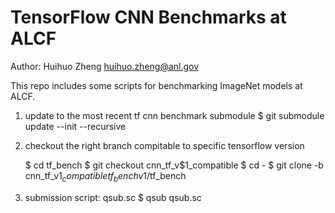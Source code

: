 # TensorFlow CNN Benchmarks at ALCF

Author: Huihuo Zheng <huihuo.zheng@anl.gov>

This repo includes some scripts for benchmarking ImageNet models at ALCF. 

1) update to the most recent tf cnn benchmark submodule
   $ git submodule update --init --recursive

2) checkout the right branch compitable to specific tensorflow version
   
   $ cd tf_bench
   $ git checkout cnn_tf_v$1_compatible
   $ cd -
   $ git clone -b cnn_tf_v$1_compatible tf_bench v$1/tf_bench

3) submission script: qsub.sc
   $ qsub qsub.sc

